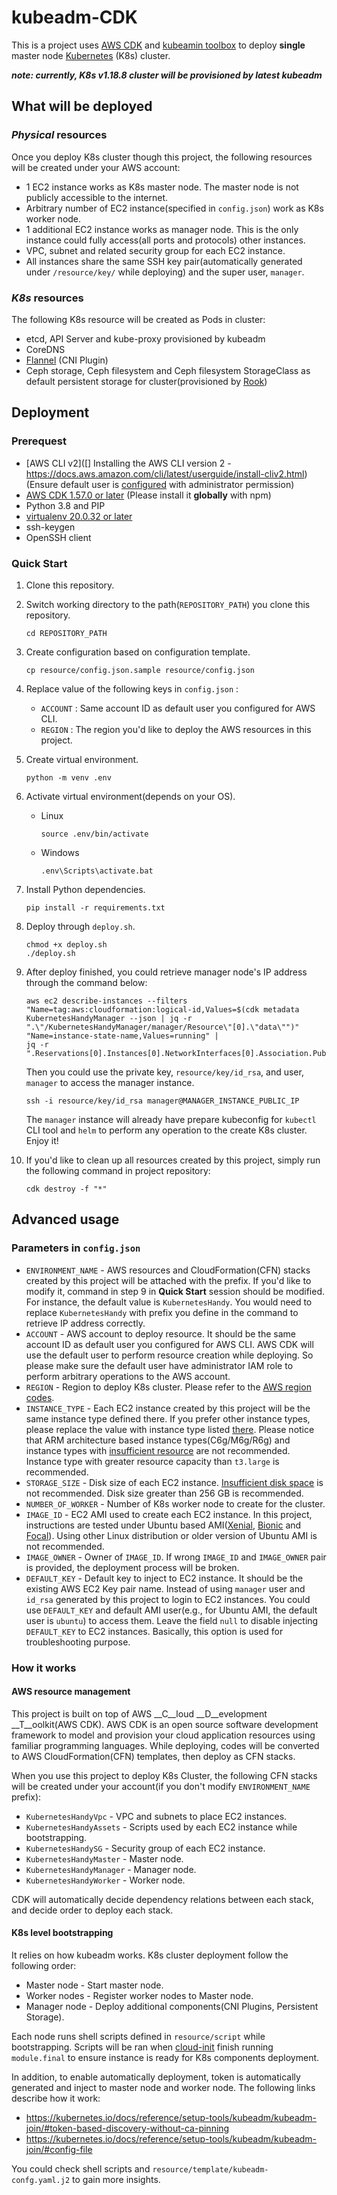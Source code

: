 
# kubeadm-CDK

This is a project uses [AWS CDK](https://github.com/aws/aws-cdk) and [kubeamin toolbox](https://kubernetes.io/docs/setup/production-environment/tools/kubeadm/install-kubeadm/) to deploy **single** master node [Kubernetes](https://kubernetes.io/) (K8s) cluster.

***note: currently, K8s v1.18.8 cluster will be provisioned by latest kubeadm*** 

## What will be deployed

### ***Physical*** resources

Once you deploy K8s cluster though this project, the following resources will be created under your AWS account:

- 1 EC2 instance works as K8s master node. The master node is not publicly accessible to the internet.
- Arbitrary number of EC2 instance(specified in `config.json`) work as K8s worker node.
- 1 additional EC2 instance works as manager node. This is the only instance could fully access(all ports and protocols) other instances.
- VPC, subnet and related security group for each EC2 instance.
- All instances share the same SSH key pair(automatically generated under `/resource/key/` while deploying) and the super user, `manager`.

### ***K8s*** resources

The following K8s resource will be created as Pods in cluster:

- etcd, API Server and kube-proxy provisioned by kubeadm
- CoreDNS
- [Flannel](https://github.com/coreos/flannel) (CNI Plugin)
- Ceph storage, Ceph filesystem and Ceph filesystem StorageClass as default persistent storage for cluster(provisioned by [Rook](https://rook.io/docs/rook/v1.4/ceph-filesystem.html))

## Deployment

### Prerequest

- [AWS CLI v2]([] Installing the AWS CLI version 2 - https://docs.aws.amazon.com/cli/latest/userguide/install-cliv2.html) (Ensure default user is [configured](https://docs.aws.amazon.com/cli/latest/userguide/cli-configure-quickstart.html#cli-configure-quickstart-config) with administrator permission)
- [AWS CDK 1.57.0 or later](https://github.com/aws/aws-cdk#getting-started) (Please install it **globally** with npm)
- Python 3.8 and PIP
- [virtualenv 20.0.32 or later](https://pypi.org/project/virtualenv/)
- ssh-keygen
- OpenSSH client

### Quick Start

1. Clone this repository.

2. Switch working directory to the path(`REPOSITORY_PATH`) you clone this repository. 

   ```
   cd REPOSITORY_PATH
   ```

3. Create configuration based on configuration template.

   ```
   cp resource/config.json.sample resource/config.json
   ```

4. Replace value of the following keys in `config.json` :

   - `ACCOUNT` : Same account ID as default user you configured for AWS CLI.
   - `REGION` : The region you'd like to deploy the AWS resources in this project.

5. Create virtual environment.

   ```
   python -m venv .env
   ```

6. Activate virtual environment(depends on your OS).

   - Linux

     ```
     source .env/bin/activate
     ```

   - Windows

     ```
     .env\Scripts\activate.bat
     ```

7. Install Python dependencies.

   ```
   pip install -r requirements.txt
   ```

8. Deploy through `deploy.sh`.

   ```
   chmod +x deploy.sh
   ./deploy.sh
   ```

9. After deploy finished, you could retrieve manager node's IP address through the command below:

   ```
   aws ec2 describe-instances --filters "Name=tag:aws:cloudformation:logical-id,Values=$(cdk metadata KubernetesHandyManager --json | jq -r ".\"/KubernetesHandyManager/manager/Resource\"[0].\"data\"")" "Name=instance-state-name,Values=running" |
   jq -r ".Reservations[0].Instances[0].NetworkInterfaces[0].Association.PublicIp"
   ```

   Then you could use the private key, `resource/key/id_rsa`, and user, `manager` to access the manager instance.

   ```
   ssh -i resource/key/id_rsa manager@MANAGER_INSTANCE_PUBLIC_IP
   ```

   The `manager` instance will already have prepare kubeconfig for `kubectl` CLI tool and `helm` to perform any operation to the create K8s cluster. Enjoy it!

10. If you'd like to clean up all resources created by this project, simply run the following command in project repository:

    ```
    cdk destroy -f "*"
    ```

## Advanced usage

### Parameters in `config.json`

- `ENVIRONMENT_NAME` - AWS resources and CloudFormation(CFN) stacks created by this project will be attached with the prefix. If you'd like to modify it, command in step 9 in **Quick Start** session should be modified. For instance, the default value is `KubernetesHandy`. You would need to replace `KubernetesHandy` with prefix you define in the command to retrieve IP address correctly.
- `ACCOUNT` - AWS account to deploy resource. It should be the same account ID as default user you configured for AWS CLI. AWS CDK will use the default user to perform resource creation while deploying. So please make sure the default user have administrator IAM role to perform arbitrary operations to the AWS account.
- `REGION` - Region to deploy K8s cluster. Please refer to the [AWS region codes](https://docs.aws.amazon.com/AWSEC2/latest/UserGuide/using-regions-availability-zones.html#concepts-available-regions).
- `INSTANCE_TYPE` - Each EC2 instance created by this project will be the same instance type defined there. If you prefer other instance types, please replace the value with instance type listed [there](https://aws.amazon.com/ec2/instance-types/?nc1=h_ls). Please notice that ARM architecture based instance types(C6g/M6g/R6g) and instance types with [insufficient resource](https://kubernetes.io/docs/setup/production-environment/tools/kubeadm/install-kubeadm/#before-you-begin) are not recommended. Instance type with greater resource capacity than `t3.large` is recommended.
- `STORAGE_SIZE` - Disk size of each EC2 instance. [Insufficient disk space](https://kubernetes.io/docs/setup/production-environment/tools/kubeadm/install-kubeadm/#before-you-begin) is not recommended. Disk size greater than 256 GB is recommended.
- `NUMBER_OF_WORKER` - Number of K8s worker node to create for the cluster.
- `IMAGE_ID` - EC2 AMI used to create each EC2 instance. In this project, instructions are tested under Ubuntu based AMI([Xenial](https://releases.ubuntu.com/16.04/), [Bionic](https://releases.ubuntu.com/18.04/) and [Focal](https://releases.ubuntu.com/20.04/)). Using other Linux distribution or older version of Ubuntu AMI is not recommended.
- `IMAGE_OWNER` - Owner of `IMAGE_ID`. If wrong `IMAGE_ID` and `IMAGE_OWNER` pair is provided, the deployment process will be broken.
-  `DEFAULT_KEY` - Default key to inject to EC2 instance. It should be the existing AWS EC2 Key pair name. Instead of using `manager` user and `id_rsa` generated by this project to login to EC2 instances. You could use `DEFAULT_KEY` and default AMI user(e.g., for Ubuntu AMI, the default user is `ubuntu`) to access them. Leave the field `null` to disable injecting `DEFAULT_KEY` to EC2 instances. Basically, this option is used for troubleshooting purpose.

### How it works

#### AWS resource management

This project is built on top of AWS __C__loud __D__evelopment __T__oolkit(AWS CDK). AWS CDK is an open source software development framework to model and  provision your cloud application resources using familiar programming languages. While deploying, codes will be converted to AWS CloudFormation(CFN) templates, then deploy as CFN stacks.

When you use this project to deploy K8s Cluster, the following CFN stacks will be created under your account(if you don't modify `ENVIRONMENT_NAME` prefix):

- `KubernetesHandyVpc` - VPC and subnets to place EC2 instances.
- `KubernetesHandyAssets` - Scripts used by each EC2 instance while bootstrapping.
- `KubernetesHandySG` - Security group of each EC2 instance.
- `KubernetesHandyMaster` - Master node.
- `KubernetesHandyManager` - Manager node.
- `KubernetesHandyWorker` - Worker node.

CDK will automatically decide dependency relations between each stack, and decide order to deploy each stack.

#### K8s level bootstrapping

It relies on how kubeadm works. K8s cluster deployment follow the following order:

- Master node - Start master node.
- Worker nodes - Register worker nodes to Master node.
- Manager node - Deploy additional components(CNI Plugins, Persistent Storage).

Each node runs shell scripts defined in `resource/script` while bootstrapping. Scripts will be ran when [cloud-init](https://docs.aws.amazon.com/AWSEC2/latest/UserGuide/user-data.html) finish running `module.final` to ensure instance is ready for K8s components deployment.

In addition, to enable automatically deployment, token is automatically generated and inject to master node and worker node. The following links describe how it work:

- https://kubernetes.io/docs/reference/setup-tools/kubeadm/kubeadm-join/#token-based-discovery-without-ca-pinning
- https://kubernetes.io/docs/reference/setup-tools/kubeadm/kubeadm-join/#config-file

You could check shell scripts and `resource/template/kubeadm-confg.yaml.j2` to gain more insights.